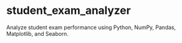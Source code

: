 # student_exam_analyzer
Analyze student exam performance using Python, NumPy, Pandas, Matplotlib, and Seaborn. 
